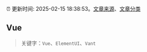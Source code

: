 :alarm_clock: 更新时间: 2025-02-15 18:38:53。[文章来源](/README.md)、[文章分类](/TAGS.md)

## Vue


> 关键字：`Vue`、`ElementUI`、`Vant`



